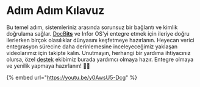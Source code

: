 # Adım Adım Kılavuz

Bu temel adım, sistemleriniz arasında sorunsuz bir bağlantı ve kimlik doğrulama sağlar. [DocB**its**](https://docbits.com/) ve Infor OS'yi entegre etmek için ileriye doğru ilerlerken birçok olasılıklar dünyasını keşfetmeye hazırlanın. Heyecan verici entegrasyon sürecine daha derinlemesine inceleyeceğimiz yaklaşan videolarımız için takipte kalın. Unutmayın, herhangi bir yardıma ihtiyacınız olursa, özel [destek](https://docbits.com/de/doc/support-in-docbits/) ekibimiz burada yardımcı olmaya hazır. Entegre olmaya ve yenilik yapmaya hazırlanın! 🚀🔗



{% embed url="https://youtu.be/y0AwsU5-Dcg" %}
